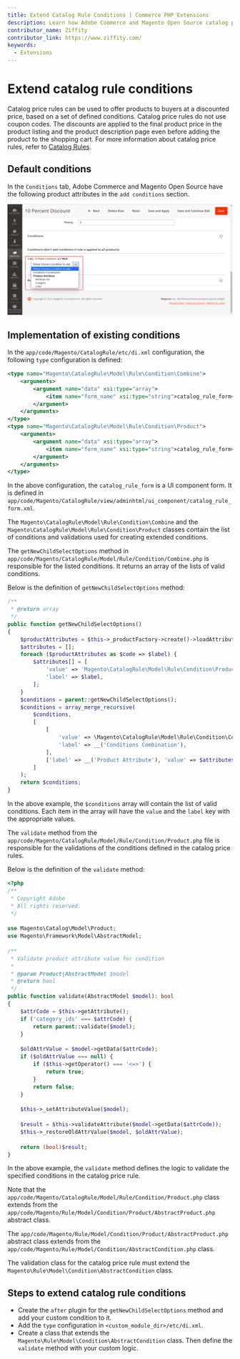 ```yaml
---
title: Extend Catalog Rule Conditions | Commerce PHP Extensions
description: Learn how Adobe Commerce and Magento Open Source catalog price rules are implemented.
contributor_name: Ziffity
contributor_link: https://www.ziffity.com/
keywords:
  - Extensions
---
```


# Extend catalog rule conditions

Catalog price rules can be used to offer products to buyers at a discounted price, based on a set of defined conditions. Catalog price rules do not use coupon codes. The discounts are applied to the final product price in the product listing and the product description page even before adding the product to the shopping cart.
For more information about catalog price rules, refer to [Catalog Rules](https://experienceleague.adobe.com/en/docs/commerce-admin/marketing/promotions/catalog-rules/price-rules-catalog).

## Default conditions

In the `Conditions` tab, Adobe Commerce and Magento Open Source have the following product attributes in the `add conditions` section.

![Catalog Rule Conditions](../../_images/conditions-section-v2.png)

## Implementation of existing conditions

In the `app/code/Magento/CatalogRule/etc/di.xml` configuration, the following `type` configuration is defined:

```xml
<type name="Magento\CatalogRule\Model\Rule\Condition\Combine">
    <arguments>
        <argument name="data" xsi:type="array">
            <item name="form_name" xsi:type="string">catalog_rule_form</item>
        </argument>
    </arguments>
</type>
<type name="Magento\CatalogRule\Model\Rule\Condition\Product">
    <arguments>
        <argument name="data" xsi:type="array">
            <item name="form_name" xsi:type="string">catalog_rule_form</item>
        </argument>
    </arguments>
</type>
```

In the above configuration, the `catalog_rule_form` is a UI component form. It is defined in `app/code/Magento/CatalogRule/view/adminhtml/ui_component/catalog_rule_form.xml`.

The `Magento\CatalogRule\Model\Rule\Condition\Combine` and the `Magento\CatalogRule\Model\Rule\Condition\Product` classes contain the list of conditions and validations used for creating extended conditions.

The `getNewChildSelectOptions` method in `app/code/Magento/CatalogRule/Model/Rule/Condition/Combine.php` is responsible for the listed conditions. It returns an array of the lists of valid conditions.

Below is the definition of `getNewChildSelectOptions` method:

```php
/**
 * @return array
 */
public function getNewChildSelectOptions()
{
    $productAttributes = $this->_productFactory->create()->loadAttributeOptions()->getAttributeOption();
    $attributes = [];
    foreach ($productAttributes as $code => $label) {
        $attributes[] = [
            'value' => 'Magento\CatalogRule\Model\Rule\Condition\Product|' . $code,
            'label' => $label,
        ];
    }
    $conditions = parent::getNewChildSelectOptions();
    $conditions = array_merge_recursive(
        $conditions,
        [
            [
                'value' => \Magento\CatalogRule\Model\Rule\Condition\Combine::class,
                'label' => __('Conditions Combination'),
            ],
            ['label' => __('Product Attribute'), 'value' => $attributes]
        ]
    );
    return $conditions;
}
```

In the above example, the `$conditions` array will contain the list of valid conditions. Each item in the array will have the `value` and the `label` key with the appropriate values.

The `validate` method from the `app/code/Magento/CatalogRule/Model/Rule/Condition/Product.php` file is responsible for the validations of the conditions defined in the catalog price rules.

Below is the definition of the `validate` method:

```php
<?php
/**
 * Copyright Adobe
 * All rights reserved.
 */

use Magento\Catalog\Model\Product;
use Magento\Framework\Model\AbstractModel;

/**
 * Validate product attribute value for condition
 *
 * @param Product|AbstractModel $model
 * @return bool
 */
public function validate(AbstractModel $model): bool
{
    $attrCode = $this->getAttribute();
    if ('category_ids' === $attrCode) {
        return parent::validate($model);
    }

    $oldAttrValue = $model->getData($attrCode);
    if ($oldAttrValue === null) {
        if ($this->getOperator() === '<=>') {
            return true;
        }
        return false;
    }

    $this->_setAttributeValue($model);

    $result = $this->validateAttribute($model->getData($attrCode));
    $this->_restoreOldAttrValue($model, $oldAttrValue);

    return (bool)$result;
}
```

In the above example, the `validate` method defines the logic to validate the specified conditions in the catalog price rule.

Note that the `app/code/Magento/CatalogRule/Model/Rule/Condition/Product.php` class extends from the `app/code/Magento/Rule/Model/Condition/Product/AbstractProduct.php` abstract class.

The `app/code/Magento/Rule/Model/Condition/Product/AbstractProduct.php` abstract class extends from the `app/code/Magento/Rule/Model/Condition/AbstractCondition.php` class.

<InlineAlert variant="info" slots="text"/>

The validation class for the catalog price rule must extend the `Magento\Rule\Model\Condition\AbstractCondition` class.

## Steps to extend catalog rule conditions

*  Create the `after` plugin for the `getNewChildSelectOptions` method and add your custom condition to it.
*  Add the `type` configuration in `<custom_module_dir>/etc/di.xml`.
*  Create a class that extends the `Magento\Rule\Model\Condition\AbstractCondition` class. Then define the `validate` method with your custom logic.
